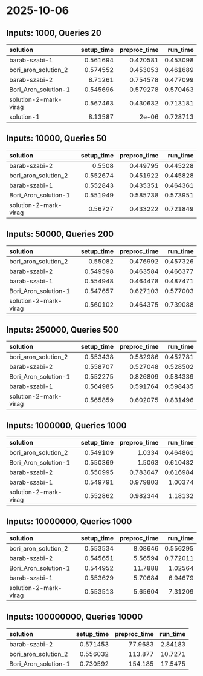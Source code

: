 # 2025-10-06

## Inputs: 1000, Queries 20

| solution              |   setup_time |   preproc_time |   run_time |
|:----------------------|-------------:|---------------:|-----------:|
| barab-szabi-1         |     0.561694 |       0.420581 |   0.453098 |
| bori_aron_solution_2  |     0.574552 |       0.453053 |   0.461689 |
| barab-szabi-2         |     8.71261  |       0.754578 |   0.477099 |
| Bori_Aron_solution-1  |     0.545696 |       0.579278 |   0.570463 |
| solution-2-mark-virag |     0.567463 |       0.430632 |   0.713181 |
| solution-1            |     8.13587  |       2e-06    |   0.728713 |

## Inputs: 10000, Queries 50

| solution              |   setup_time |   preproc_time |   run_time |
|:----------------------|-------------:|---------------:|-----------:|
| barab-szabi-2         |     0.5508   |       0.449795 |   0.445228 |
| bori_aron_solution_2  |     0.552674 |       0.451922 |   0.445828 |
| barab-szabi-1         |     0.552843 |       0.435351 |   0.464361 |
| Bori_Aron_solution-1  |     0.551949 |       0.585738 |   0.573951 |
| solution-2-mark-virag |     0.56727  |       0.433222 |   0.721849 |

## Inputs: 50000, Queries 200

| solution              |   setup_time |   preproc_time |   run_time |
|:----------------------|-------------:|---------------:|-----------:|
| bori_aron_solution_2  |     0.55082  |       0.476992 |   0.457326 |
| barab-szabi-2         |     0.549598 |       0.463584 |   0.466377 |
| barab-szabi-1         |     0.554948 |       0.464478 |   0.487471 |
| Bori_Aron_solution-1  |     0.547657 |       0.627103 |   0.577003 |
| solution-2-mark-virag |     0.560102 |       0.464375 |   0.739088 |

## Inputs: 250000, Queries 500

| solution              |   setup_time |   preproc_time |   run_time |
|:----------------------|-------------:|---------------:|-----------:|
| bori_aron_solution_2  |     0.553438 |       0.582986 |   0.452781 |
| barab-szabi-2         |     0.558707 |       0.527048 |   0.528502 |
| Bori_Aron_solution-1  |     0.552275 |       0.826809 |   0.584339 |
| barab-szabi-1         |     0.564985 |       0.591764 |   0.598435 |
| solution-2-mark-virag |     0.565859 |       0.602075 |   0.831496 |

## Inputs: 1000000, Queries 1000

| solution              |   setup_time |   preproc_time |   run_time |
|:----------------------|-------------:|---------------:|-----------:|
| bori_aron_solution_2  |     0.549109 |       1.0334   |   0.464861 |
| Bori_Aron_solution-1  |     0.550369 |       1.5063   |   0.610482 |
| barab-szabi-2         |     0.550995 |       0.783647 |   0.616984 |
| barab-szabi-1         |     0.549791 |       0.979803 |   1.00374  |
| solution-2-mark-virag |     0.552862 |       0.982344 |   1.18132  |

## Inputs: 10000000, Queries 1000

| solution              |   setup_time |   preproc_time |   run_time |
|:----------------------|-------------:|---------------:|-----------:|
| bori_aron_solution_2  |     0.553534 |        8.08646 |   0.556295 |
| barab-szabi-2         |     0.545651 |        5.56594 |   0.772011 |
| Bori_Aron_solution-1  |     0.544952 |       11.7888  |   1.02564  |
| barab-szabi-1         |     0.553629 |        5.70684 |   6.94679  |
| solution-2-mark-virag |     0.553513 |        5.65604 |   7.31209  |

## Inputs: 100000000, Queries 10000

| solution             |   setup_time |   preproc_time |   run_time |
|:---------------------|-------------:|---------------:|-----------:|
| barab-szabi-2        |     0.571453 |        77.9683 |    2.84183 |
| bori_aron_solution_2 |     0.556032 |       113.877  |   10.7271  |
| Bori_Aron_solution-1 |     0.730592 |       154.185  |   17.5475  |